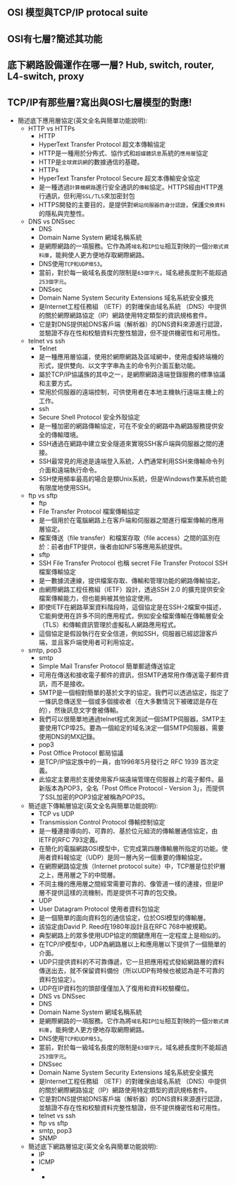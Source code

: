 ## OSI 模型與TCP/IP protocal suite
## OSI有七層?簡述其功能
## 底下網路設備運作在哪一層? Hub, switch, router, L4-switch, proxy
## TCP/IP有那些層?寫出與OSI七層模型的對應!

 - 簡述底下應用層協定(英文全名與簡單功能說明):
    - HTTP vs HTTPs
      - HTTP  
      - HyperText Transfer Protocol 超文本傳輸協定
      - HTTP是一種用於分佈式、協作式和`超媒體訊息`系統的`應用層`協定
      - HTTP是`全球資訊網`的數據通信的基礎。
      - HTTPs
      - HyperText Transfer Protocol Secure 超文本傳輸安全協定
      - 是一種透過`計算機網路`進行安全通訊的`傳輸`協定。HTTPS經由HTTP進行通訊，但利用`SSL/TLS`來加密封包
      - HTTPS開發的主要目的，是提供對`網站伺服器的身分認證`，保護`交換資料`的隱私與完整性。
    - DNS vs DNSsec
      - DNS  
      - Domain Name System 網域名稱系統
      - 是網際網路的一項服務。它作為將`域名`和`IP位址`相互對映的一個`分散式資料庫`，能夠使人更方便地存取網際網路。
      - DNS使用`TCP和UDP埠53`。
      - 當前，對於每一級域名長度的限制是`63個字元`，域名總長度則不能超過`253個字元`。
      - DNSsec
      - Domain Name System Security Extensions 域名系統安全擴充
      - 是Internet工程任務組 （IETF）的對確保由域名系統 （DNS）中提供的關於網際網路協定（IP）網路使用特定類型的資訊規格套件。
      - 它是對DNS提供給DNS客戶端（解析器）的DNS資料來源進行認證，並驗證不存在性和校驗資料完整性驗證，但不提供機密性和可用性。
    - telnet vs ssh
      - Telnet
      - 是一種應用層協議，使用於網際網路及區域網中，使用虛擬終端機的形式，提供雙向、以文字字串為主的命令列介面互動功能。
      - 屬於TCP/IP協議族的其中之一，是網際網路遠端登錄服務的標準協議和主要方式。
      - 常用於伺服器的遠端控制，可供使用者在本地主機執行遠端主機上的工作。
      - ssh
      - Secure Shell Protocol 安全外殼協定
      - 是一種加密的網路傳輸協定，可在不安全的網路中為網路服務提供安全的傳輸環境。
      - SSH通過在網路中建立安全隧道來實現SSH客戶端與伺服器之間的連接。
      - SSH最常見的用途是遠端登入系統，人們通常利用SSH來傳輸命令列介面和遠端執行命令。
      - SSH使用頻率最高的場合是類Unix系統，但是Windows作業系統也能有限度地使用SSH。
    - ftp vs sftp
      - ftp
      - File Transfer Protocol 檔案傳輸協定
      - 是一個用於在電腦網路上在客戶端和伺服器之間進行檔案傳輸的應用層協定。
      - 檔案傳送（file transfer）和檔案存取（file access）之間的區別在於：前者由FTP提供，後者由如NFS等應用系統提供。
      - sftp
      - SSH File Transfer Protocol 也稱 secret File Transfer Protocol SSH檔案傳輸協定
      - 是一數據流連線，提供檔案存取、傳輸和管理功能的網路傳輸協定。
      - 由網際網路工程任務組（IETF）設計，透過SSH 2.0 的擴充提供安全檔案傳輸能力，但也能夠被其他協定使用。
      - 即使IETF在網路草案資料階段時，這個協定是在SSH-2檔案中描述，它能夠使用在許多不同的應用程式，例如安全檔案傳輸在傳輸層安全（TLS）和傳輸資訊管理於虛擬私人網路應用程式。
      - 這個協定是假設執行在安全信道，例如SSH，伺服器已經認證客戶端，並且客戶端使用者可利用協定。
    - smtp, pop3
      - smtp
      - Simple Mail Transfer Protocol 簡單郵遞傳送協定
      - 可用在傳送和接收電子郵件的資訊，但SMTP通常用作傳送電子郵件資訊，而不是接收。
      - SMTP是一個相對簡單的基於文字的協定。我們可以透過協定，指定了一條訊息傳送至一個或多個接收者（在大多數情況下被確認是存在的），然後訊息文字會被傳輸。
      - 我們可以很簡單地通過telnet程式來測試一個SMTP伺服器。SMTP主要使用TCP埠25。要為一個給定的域名決定一個SMTP伺服器，需要使用DNS的MX記錄。
      - pop3
      - Post Office Protocol 郵局協議
      - 是TCP/IP協定族中的一員，由1996年5月發行之 RFC 1939 首次定義。
      - 此協定主要用於支援使用客戶端遠端管理在伺服器上的電子郵件。最新版本為POP3，全名「Post Office Protocol - Version 3」，而提供了SSL加密的POP3協定被稱為POP3S。
    - 簡述底下傳輸層協定(英文全名與簡單功能說明):
      - TCP vs UDP
      - Transmission Control Protocol 傳輸控制協定
      - 是一種連接導向的、可靠的、基於位元組流的傳輸層通信協定，由IETF的RFC 793定義。
      - 在簡化的電腦網路OSI模型中，它完成第四層傳輸層所指定的功能。使用者資料報協定（UDP）是同一層內另一個重要的傳輸協定。
      - 在網際網路協定族（Internet protocol suite）中，TCP層是位於IP層之上，應用層之下的中間層。
      - 不同主機的應用層之間經常需要可靠的、像管道一樣的連接，但是IP層不提供這樣的流機制，而是提供不可靠的包交換。
      - UDP
      - User Datagram Protocol 使用者資料包協定
      - 是一個簡單的面向資料包的通信協定，位於OSI模型的傳輸層。
      - 該協定由David P. Reed在1980年設計且在RFC 768中被規範。
      - 典型網路上的眾多使用UDP協定的關鍵應用在一定程度上是相似的。
      - 在TCP/IP模型中，UDP為網路層以上和應用層以下提供了一個簡單的介面。
      - UDP只提供資料的不可靠傳遞，它一旦把應用程式發給網路層的資料傳送出去，就不保留資料備份（所以UDP有時候也被認為是不可靠的資料包協定）。
      - UDP在IP資料包的頭部僅僅加入了復用和資料校驗欄位。
      - DNS vs DNSsec
      - DNS  
      - Domain Name System 網域名稱系統
      - 是網際網路的一項服務。它作為將`域名`和`IP位址`相互對映的一個`分散式資料庫`，能夠使人更方便地存取網際網路。
      - DNS使用`TCP和UDP埠53`。
      - 當前，對於每一級域名長度的限制是`63個字元`，域名總長度則不能超過`253個字元`。
      - DNSsec
      - Domain Name System Security Extensions 域名系統安全擴充
      - 是Internet工程任務組 （IETF）的對確保由域名系統 （DNS）中提供的關於網際網路協定（IP）網路使用特定類型的資訊規格套件。
      - 它是對DNS提供給DNS客戶端（解析器）的DNS資料來源進行認證，並驗證不存在性和校驗資料完整性驗證，但不提供機密性和可用性。
      - telnet vs ssh
      - ftp vs sftp
      - smtp, pop3
      - SNMP
    - 簡述底下網路層協定(英文全名與簡單功能說明): 
      - IP
      - ICMP 
      - -
